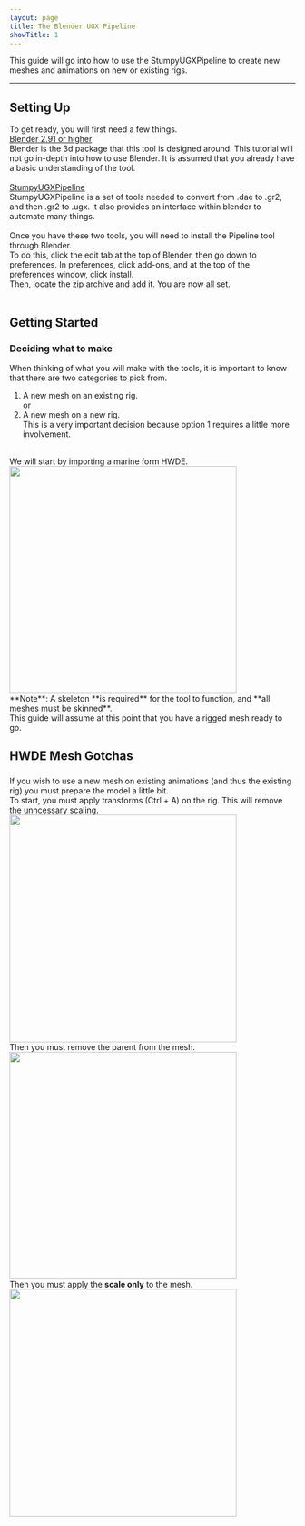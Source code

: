 ```yaml
---
layout: page
title: The Blender UGX Pipeline
showTitle: 1
---
```


This guide will go into how to use the StumpyUGXPipeline to create new meshes and animations on new or existing rigs.

***

<a name="Setting Up"></a>
## Setting Up
To get ready, you will first need a few things.<br>
[Blender 2.91 or higher](https://www.blender.org/download/releases/2-91) <br>
Blender is the 3d package that this tool is designed around. This tutorial will not go in-depth into how to use Blender. It is assumed that you already have a basic understanding of the tool.<br>
<br>
[StumpyUGXPipeline](TODO)<br>
StumpyUGXPipeline is a set of tools needed to convert from .dae to .gr2, and then .gr2 to .ugx. It also provides an interface within blender to automate many things.<br>
<br>
Once you have these two tools, you will need to install the Pipeline tool through Blender.<br>
To do this, click the edit tab at the top of Blender, then go down to preferences. In preferences, click add-ons, and at the top of the preferences window, click install.<br>
Then, locate the zip archive and add it. You are now all set.<br>
<br>

<a name="Getting Started"></a>
## Getting Started
### Deciding what to make<br>
When thinking of what you will make with the tools, it is important to know that there are two categories to pick from.<br>
1) A new mesh on an existing rig.<br>
or<br>
2) A new mesh on a new rig.<br>
This is a very important decision because option 1 requires a little more involvement.<br>
<br>
We will start by importing a marine form HWDE.<br>
<img width="400" height="auto" src="https://github.com/HaloWarsModding/HaloWarsModding.github.io/blob/master/assets/images/ugxtoolchain/gettingstarted1.PNG?raw=true"><br>
**Note**: A skeleton **is required** for the tool to function, and **all meshes must be skinned**.<br>
This guide will assume at this point that you have a rigged mesh ready to go.<br>

## HWDE Mesh Gotchas
### 
If you wish to use a new mesh on existing animations (and thus the existing rig) you must prepare the model a little bit.<br>
To start, you must apply transforms (Ctrl + A) on the rig. This will remove the unncessary scaling.<br>
<img width="400" height="auto" src="https://github.com/HaloWarsModding/HaloWarsModding.github.io/blob/master/assets/images/ugxtoolchain/apply1.PNG?raw=true"><br>
Then you must remove the parent from the mesh.<br>
<img width="400" height="auto" src="https://github.com/HaloWarsModding/HaloWarsModding.github.io/blob/master/assets/images/ugxtoolchain/apply2.PNG?raw=true"><br>
Then you must apply the **scale only** to the mesh.<br>
<img width="400" height="auto" src="https://github.com/HaloWarsModding/HaloWarsModding.github.io/blob/master/assets/images/ugxtoolchain/apply3.PNG?raw=true">
